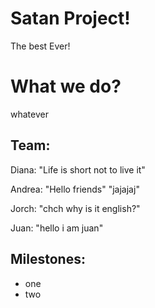 # Satan Project!

The best Ever!

# What we do?

whatever

## Team:

Diana: "Life is short not to live it"

Andrea: "Hello friends" "jajajaj"

Jorch: "chch why is it english?"

Juan: "hello i am juan"

## Milestones:

- one
- two